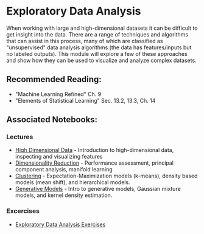 # Exploratory Data Analysis

When working with large and high-dimensional datasets it can be difficult to get insight into the data. There are a range of techniques and algorithms that can assist in this process, many of which are classified as "unsupervised" data analysis algorithms (the data has features/inputs but no labeled outputs). This module will explore a few of these approaches and show how they can be used to visualize and analyze complex datasets.

## Recommended Reading:

- "Machine Learning Refined" Ch. 9
- "Elements of Statistical Learning" Sec. 13.2, 13.3, Ch. 14

## Associated Notebooks:

### Lectures
- [High Dimensional Data](lecture-high_dimensional_data.ipynb) - Introduction to high-dimensional data, inspecting and visualizing features
- [Dimensionality Reduction](lecture-dimensionality_reduction.ipynb) - Performance assessment, principal component analysis, manifold learning
- [Clustering](lecture-clustering.ipynb) - Expectation-Maximization models (k-means), density based models (mean shift), and hierarchical models.
- [Generative Models](lecture-generative_models.ipynb) - Intro to generative models, Gaussian mixture models, and kernel density estimation.
### Excercises
- [Exploratory Data Analysis Exercises](exercises-exploratory_data_analysis.ipynb)

